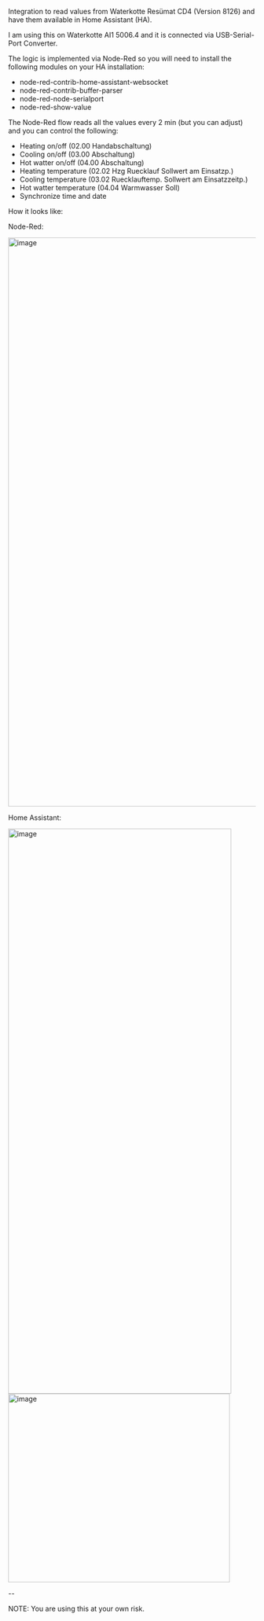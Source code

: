 
Integration to read values from Waterkotte Resümat CD4 (Version 8126) and have them available in Home Assistant (HA).

I am using this on Waterkotte AI1 5006.4 and it is connected via USB-Serial-Port Converter.

The logic is implemented via Node-Red so you will need to install the following modules on your HA installation:
* node-red-contrib-home-assistant-websocket
* node-red-contrib-buffer-parser
* node-red-node-serialport
* node-red-show-value


The Node-Red flow reads all the values every 2 min (but you can adjust) and you can control the following:
* Heating on/off (02.00 Handabschaltung)
* Cooling on/off (03.00 Abschaltung)
* Hot watter on/off (04.00 Abschaltung)
* Heating temperature (02.02 Hzg Ruecklauf Sollwert am Einsatzp.)
* Cooling temperature (03.02 Ruecklauftemp. Sollwert am Einsatzzeitp.)
* Hot watter temperature (04.04 Warmwasser Soll)
* Synchronize time and date

How it looks like:

Node-Red:

<img width="2576" height="1158" alt="image" src="https://github.com/user-attachments/assets/e60b6fa0-83c5-4555-8a8c-e245453ca4e4" />

Home Assistant:

<img width="454" height="1150" alt="image" src="https://github.com/user-attachments/assets/dfe4b228-b4cf-4e25-abcf-7a442aedcf9e" />
<img width="451" height="384" alt="image" src="https://github.com/user-attachments/assets/a5154e80-98a4-440b-be5b-3f688fd51c08" />

--

NOTE: You are using this at your own risk.
